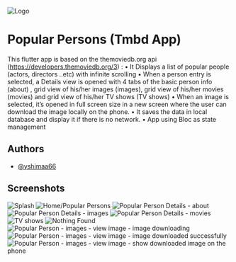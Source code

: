 
![Logo](https://github.com/yshimaa66/tmdb_app/blob/main/assets/selfie-time-celebrities.gif?raw=true)


# Popular Persons (Tmbd App)


This flutter app is based on the themoviedb.org
api (https://developers.themoviedb.org/3) :
• It Displays a list of popular people (actors, directors ..etc) with infinite scrolling
• When a person entry is selected, a Details view is opened with 4 tabs of the basic person info (about)
 , grid view of his/her images (images), grid view of his/her movies (movies) and grid view of his/her TV shows (TV shows)
• When an image is selected, it’s opened in full screen size in a new screen where the user can download the image locally on the phone.
• It saves the data in local database and display it if there is no network.
• App using Bloc as state management

## Authors

- [@yshimaa66](https://github.com/yshimaa66)


## Screenshots

<img src="http://url/image.png](https://github.com/yshimaa66/tmdb_app/blob/main/screen_shots/Screenshot_20220919_055434.png" title= "Splash" style=" width:60px  height:60px "  >

<img src="https://github.com/yshimaa66/tmdb_app/blob/main/screen_shots/Screenshot_20220919_055527.png" title= "Home/Popular Persons" style=" width:60px  height:60px "  >

<img src="https://github.com/yshimaa66/tmdb_app/blob/main/screen_shots/Screenshot_20220919_055542.png" title= "Popular Person Details - about" style=" width:60px  height:60px "  >

<img src="https://github.com/yshimaa66/tmdb_app/blob/main/screen_shots/Simulator%20Screen%20Shot%20-%20iPhone%2013%20-%202022-09-19%20at%2015.08.12.png" title= "Popular Person Details - images" style=" width:60px  height:60px "  >

<img src="https://github.com/yshimaa66/tmdb_app/blob/main/screen_shots/Screenshot_20220919_055709.png" title= "Popular Person Details - movies" style=" width:60px  height:60px "  >

<img src="https://github.com/yshimaa66/tmdb_app/blob/main/screen_shots/Screenshot_20220919_055754.png" title= "TV shows" style=" width:60px  height:60px "  >

<img src="https://github.com/yshimaa66/tmdb_app/blob/main/screen_shots/Simulator%20Screen%20Shot%20-%20iPhone%2013%20-%202022-09-19%20at%2015.08.04.png" title= "Nothing Found" style=" width:60px  height:60px "  >

<img src="https://github.com/yshimaa66/tmdb_app/blob/main/screen_shots/Screenshot_20220919_055620.png" title= "Popular Person - images - view image - image downloading" style=" width:60px  height:60px "  >

<img src="https://github.com/yshimaa66/tmdb_app/blob/main/screen_shots/Screenshot_20220919_055625.png" title= "Popular Person - images - view image -  image downloaded successfully" style=" width:60px  height:60px "  >

<img src="https://github.com/yshimaa66/tmdb_app/blob/main/screen_shots/Screenshot_20220919_055650.png" title= "Popular Person - images - view image -  show downloaded image on the phone" style=" width:60px  height:60px "  >



